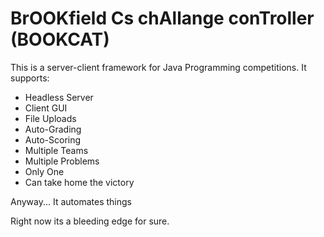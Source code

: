 # BrOOKfield Cs chAllange conTroller (BOOKCAT)
This is a server-client framework for Java Programming competitions. It supports:

- Headless Server
- Client GUI
- File Uploads
- Auto-Grading
- Auto-Scoring
- Multiple Teams
- Multiple Problems
- Only One
- Can take home the victory

Anyway... It automates things

Right now its a bleeding edge for sure.
